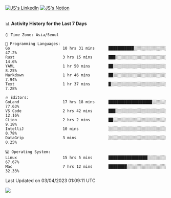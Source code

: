 
[![JS's LinkedIn](https://img.shields.io/badge/LinkedIn-blue?style=for-the-badge&logo=linkedin)](https://www.linkedin.com/in/jaeseung-lee-5a2a32139/) 
[![JS's Notion](https://img.shields.io/badge/Notion-black?style=for-the-badge&logo=notion)](https://bit.ly/ljswiki1) <br><br>
<!-- ![JS's GitHub stats](https://github-readme-stats-lemon-five.vercel.app/api?username=tkxkd0159&hide=contribs,prs,stars,issues&show_icons=true&theme=react&include_all_commits=true)   -->
<!-- ![Top Langs](https://github-readme-stats-lemon-five.vercel.app/api/top-langs/?username=tkxkd0159&layout=compact&hide=jupyter%20notebook,scss,html,css&langs_count=10)  -->


<!--START_SECTION:waka-->
📊 **Activity History for the Last 7 Days** 

```text
⌚︎ Time Zone: Asia/Seoul

💬 Programming Languages: 
Go                       10 hrs 31 mins      ███████████░░░░░░░░░░░░░░   47.2% 
Rust                     3 hrs 15 mins       ███░░░░░░░░░░░░░░░░░░░░░░   14.6% 
YAML                     1 hr 50 mins        ██░░░░░░░░░░░░░░░░░░░░░░░   8.25% 
Markdown                 1 hr 46 mins        ██░░░░░░░░░░░░░░░░░░░░░░░   7.94% 
Text                     1 hr 37 mins        █░░░░░░░░░░░░░░░░░░░░░░░░   7.28%

🔥 Editors: 
GoLand                   17 hrs 18 mins      ███████████████████░░░░░░   77.63% 
VS Code                  2 hrs 42 mins       ███░░░░░░░░░░░░░░░░░░░░░░   12.16% 
CLion                    2 hrs 2 mins        ██░░░░░░░░░░░░░░░░░░░░░░░   9.18% 
IntelliJ                 10 mins             ░░░░░░░░░░░░░░░░░░░░░░░░░   0.78% 
DataGrip                 3 mins              ░░░░░░░░░░░░░░░░░░░░░░░░░   0.25%

💻 Operating System: 
Linux                    15 hrs 5 mins       █████████████████░░░░░░░░   67.67% 
Mac                      7 hrs 12 mins       ████████░░░░░░░░░░░░░░░░░   32.33%

```


 Last Updated on 03/04/2023 01:09:11 UTC
<!--END_SECTION:waka-->

<a href="https://github.com/tkxkd0159/dsalgo">
  <img align="center" src="https://github-readme-stats-lemon-five.vercel.app/api/pin/?username=tkxkd0159&repo=dsalgo&theme=react" />
</a>


<!---
- 🔭 I’m currently working on ...
- 🌱 I’m currently learning blockchain and distributed network
- 👯 I’m looking to collaborate on ...
- 🤔 I’m looking for help with ...
- 💬 Ask me about ...
- 📫 How to reach me: ...
- 😄 Pronouns: ...
- ⚡ Fun fact: ...
-->
